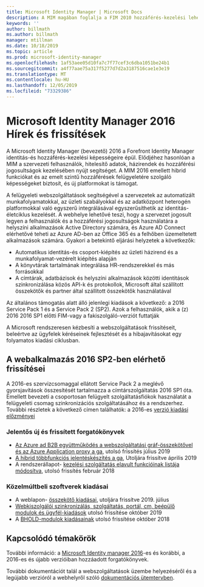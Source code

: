 ```yaml
---
title: Microsoft Identity Manager | Microsoft Docs
description: A MIM magában foglalja a FIM 2010 hozzáférés-kezelési lehetőségeit és a felhasználók, hitelesítő adatok, szabályzatok és szervezeten belüli hozzáférési jogosultságok kezelésében nyújt segítséget.
keywords: ''
author: billmath
ms.author: billmath
manager: mtillman
ms.date: 10/18/2019
ms.topic: article
ms.prod: microsoft-identity-manager
ms.openlocfilehash: 1af53aee05d10fa7c7f77cef3c6dba1051be24b1
ms.sourcegitcommit: a4f77aae75a317f5277d7d2a3187516cae1e3e19
ms.translationtype: MT
ms.contentlocale: hu-HU
ms.lasthandoff: 12/05/2019
ms.locfileid: "73329386"
---
```

# <a name="microsoft-identity-manager-2016-news-and-updates"></a>Microsoft Identity Manager 2016 Hírek és frissítések

A Microsoft Identity Manager (bevezető) 2016 a Forefront Identity Manager identitás-és hozzáférés-kezelési képességeire épül. Elődjéhez hasonlóan a MIM a szervezeti felhasználók, hitelesítő adatok, házirendek és hozzáférési jogosultságok kezelésében nyújt segítséget.  A MIM 2016 emellett hibrid funkciókat és az emelt szintű hozzáférések felügyeletére szolgáló képességeket biztosít, és új platformokat is támogat.


A felügyeleti webszolgáltatások segítségével a szervezetek az automatizált munkafolyamatokkal, az üzleti szabályokkal és az adatközpont heterogén platformokkal való egyszerű integrálásával egyszerűsíthetik az identitás-életciklus kezelését. A webhelye lehetővé teszi, hogy a szervezet jogosult legyen a felhasználók és a hozzáférési jogosultságok használatára a helyszíni alkalmazások Active Directory számára, és Azure AD Connect elérhetővé teheti az Azure AD-ben az Office 365 és a felhőben üzemeltetett alkalmazások számára. Gyakori a betekintő eljárási helyzetek a következők:
 - Automatikus identitás-és csoport-kiépítés az üzleti házirend és a munkafolyamat-vezérelt kiépítés alapján
 - A könyvtárak tartalmának integrálása HR-rendszerekkel és más forrásokkal
 - A címtárak, adatbázisok és helyszíni alkalmazások közötti identitások szinkronizálása közös API-k és protokollok, Microsoft által szállított összekötők és partner által szállított összekötők használatával

Az általános támogatás alatt álló jelenlegi kiadások a következő: a 2016 Service Pack 1 és a Service Pack 2 (SP2).  Azok a felhasználók, akik a (z) 2016 2016 SP1 előtti FIM-vagy a fakiszolgáló-verziót futtatják

A Microsoft rendszeresen kézbesíti a webszolgáltatások frissítéseit, beleértve az ügyfelek kéréseinek fejlesztését és a hibajavításokat egy folyamatos kiadási ciklusban.

## <a name="updates-in-mim-2016-sp2"></a>A webalkalmazás 2016 SP2-ben elérhető frissítései

A 2016-es szervizcsomaggal ellátott Service Pack 2 a meglévő gyorsjavítások összesítését tartalmazza a címtárszolgáltatás 2016 SP1 óta. Emellett bevezeti a csoportosan felügyelt szolgáltatásfiókok használatát a felügyeleti csomag szinkronizációs szolgáltatásához és a rendszerhez. További részletek a következő címen találhatók: a 2016-es [verzió kiadási előzményei](./reference/version-history.md)

### <a name="major-new-and-updated-scenarios"></a>Jelentős új és frissített forgatókönyvek

- [Az Azure ad B2B együttműködés a webszolgáltatási gráf-összekötővel és az Azure Application proxy a ga](microsoft-identity-manager-2016-graph-b2b-scenario.md), utolsó frissítés július 2019
- [A hibrid többfunkciós jelentéskészítés a ga](https://cloudblogs.microsoft.com/enterprisemobility/2018/02/23/hybrid-mim-reporting-now-available-in-azure-active-directory/), Utoljára frissítve április 2019
- A rendszerállapot- [kezelési szolgáltatás elavult funkcióinak listája módosítva](microsoft-identity-manager-2016-deprecated-features.md), utolsó frissítés február 2018

### <a name="recent-software-releases"></a>Közelmúltbeli szoftverek kiadásai

- A weblapon- [összekötő kiadásai](./reference/microsoft-identity-manager-2016-connector-version-history.md), utoljára frissítve 2019. július
- [Webkiszolgálói szinkronizálás, szolgáltatás, portál, cm, beépülő modulok és ügyfél-kiadások](./reference/version-history.md) utolsó frissítése október 2019
- A [BHOLD-modulok kiadásainak](./reference/version-bhold-history.md) utolsó frissítése október 2018




## <a name="related-topics"></a>Kapcsolódó témakörök

További információ: a [Microsoft Identity manager 2016](microsoft-identity-manager-2016.md)-es és korábbi, a 2016-es és újabb verzióiban hozzáadott forgatókönyvek.

További dokumentációt talál a webszolgáltatások üzembe helyezéséről és a legújabb verzióról a webhelyről szóló [dokumentációs ütemtervben](https://docs.microsoft.com/microsoft-identity-manager/).

